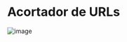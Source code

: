 # Acortador de URLs

![image](https://github.com/bautistamad/shorten-url-challenge/assets/75149705/1ffd78b2-ccc1-4c46-a732-fcd5709f385a)

